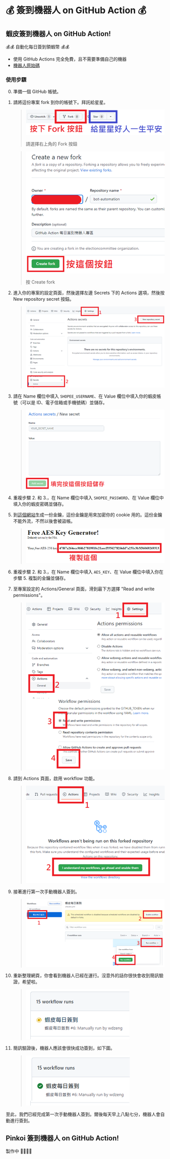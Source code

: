 # 💰 簽到機器人 on GitHub Action 💰

## 蝦皮簽到機器人 on GitHub Action!

💰💰 自動化每日簽到領蝦幣 💰💰

- 使用 GitHub Actions 完全免費，且不需要準備自己的機器
- [機器人原始碼](https://github.com/wdzeng/shopee-coins-bot)

### 使用步驟

0. 準備一個 GitHub 帳號。

1. 請將這份專案 fork 到你的帳號下。拜託給星星。

    > ![fork](img/fork-1.png)
    >
    > 請選擇右上角的 Fork 按鈕

    > ![fork](img/fork-2.png)
    >
    > 按 Create fork

2. 進入你的專案的設定頁面，然後選擇左邊 Secrets 下的 Actions 選項，然後按 New repository secret 按鈕。

    > ![secrets](img/secrets-1.png)

3. 請在 Name 欄位中填入 `SHOPEE_USERNAME`、在 Value 欄位中填入你的蝦皮帳號（可以是 ID、電子信箱或手機號碼）並儲存。

    > ![secrets](img/secrets-2.png)

4. 重複步驟 2. 和 3.，在 Name 欄位中填入 `SHOPEE_PASSWORD`、在 Value 欄位中填入你的蝦皮密碼並儲存。

5. 到[這個網站](https://freeaeskey.xyz/)生成一份金鑰，這份金鑰是用來加密你的 cookie 用的。這份金鑰不能外流，不然以後會被盜帳。

    > ![aes-key](img/aeskey.png)

6. 重複步驟 2. 和 3.，在 Name 欄位中填入 `AES_KEY`、在 Value 欄位中填入你在步驟 5. 複製的金鑰並儲存。

7. 至專案設定的 Actions/General 頁面，滑到最下方選擇 "Read and write permissions"。

   > ![permissions](img/permissions.png)

8. 請到 Actions 頁面，啟用 workflow 功能。

    > ![workflow](img/workflow-0.png)

9.  接著進行第一次手動機器人簽到。

    > ![workflow](img/workflow-1.png)

10. 重新整理網頁，你會看到機器人已經在運行。沒意外的話你很快會收到簡訊驗證，希望啦。

    > ![workflow](img/workflow-2.png)

11. 簡訊驗證後，機器人應該會很快成功簽到，如下圖。

    > ![workflow](img/workflow-3.png)

至此，我們已經完成第一次手動機器人簽到。爾後每天早上八點七分，機器人會自動進行簽到。

## Pinkoi 簽到機器人 on GitHub Action!

製作中 🏄‍♂️🏄‍♂️
